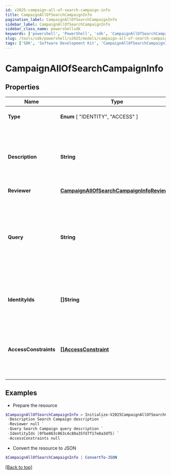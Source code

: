 ```yaml
---
id: v2025-campaign-all-of-search-campaign-info
title: CampaignAllOfSearchCampaignInfo
pagination_label: CampaignAllOfSearchCampaignInfo
sidebar_label: CampaignAllOfSearchCampaignInfo
sidebar_class_name: powershellsdk
keywords: ['powershell', 'PowerShell', 'sdk', 'CampaignAllOfSearchCampaignInfo', 'V2025CampaignAllOfSearchCampaignInfo'] 
slug: /tools/sdk/powershell/v2025/models/campaign-all-of-search-campaign-info
tags: ['SDK', 'Software Development Kit', 'CampaignAllOfSearchCampaignInfo', 'V2025CampaignAllOfSearchCampaignInfo']
---
```



# CampaignAllOfSearchCampaignInfo

## Properties

Name | Type | Description | Notes
------------ | ------------- | ------------- | -------------
**Type** |  **Enum** [  "IDENTITY",    "ACCESS" ] | The type of search campaign represented. | [required]
**Description** | **String** | Describes this search campaign. Intended for storing the query used, and possibly the number of identities selected/available. | [optional] 
**Reviewer** | [**CampaignAllOfSearchCampaignInfoReviewer**](campaign-all-of-search-campaign-info-reviewer) |  | [optional] 
**Query** | **String** | The scope for the campaign. The campaign will cover identities returned by the query and identities that have access items returned by the query. One of `query` or `identityIds` must be set. | [optional] 
**IdentityIds** | **[]String** | A direct list of identities to include in this campaign. One of `identityIds` or `query` must be set. | [optional] 
**AccessConstraints** | [**[]AccessConstraint**](access-constraint) | Further reduces the scope of the campaign by excluding identities (from `query` or `identityIds`) that do not have this access. | [optional] 

## Examples

- Prepare the resource
```powershell
$CampaignAllOfSearchCampaignInfo = Initialize-V2025CampaignAllOfSearchCampaignInfo  -Type ACCESS `
 -Description Search Campaign description `
 -Reviewer null `
 -Query Search Campaign query description `
 -IdentityIds [0fbe863c063c4c88a35fd7f17e8a3df5] `
 -AccessConstraints null
```

- Convert the resource to JSON
```powershell
$CampaignAllOfSearchCampaignInfo | ConvertTo-JSON
```


[[Back to top]](#) 

